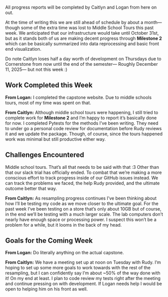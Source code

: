 All progress reports will be completed by Caitlyn and Logan from here on out.

At the time of writing this we are still ahead of schedule by about a month— though some of the extra time was lost to Middle School Tours this past week. We anticipated that our infrastructure would take until October 31st, but as it stands both of us are making decent progress through **Milestone 2** which can be basically summarized into data reprocessing and basic front end visualization.

Do note Caitlyn loses half a day worth of development on Thursdays due to Cornerstone from now until the end of the semester— Roughly December 11, 2025— but not this week :)

## Work Completed this Week

**From Logan:** I completed the capstone website. Due to middle schools tours, most of my time was spent on that.

**From Caitlyn:** Although middle school tours were happening, I still tried to complete work for **Milestone 2** and I’m happy to report it’s basically done for now. I completed Pytests for the methods I’ve been writing. They need to under go a personal code review for documentation before Rudy reviews it and we update the package. Though, of course, since the tours happened work was minimal but still productive either way.

## Challenges Encountered

Middle school tours. That’s all that needs to be said with that :3 Other than that our slack trial has officially ended. To combat that we’re making a more conscious effort to track progress inside of our GitHub issues instead. We can track the problems we faced, the help Rudy provided, and the ultimate outcome better that way.

**From Caitlyn:** As resampling progress continues I’ve been thinking about how I’ll be testing my code as we move closer to the ultimate goal. For the past week I’ve been testing on a store that’s only about 10GB but of course, in the end we’ll be testing with a much larger scale. The lab computers don’t nearly have enough space or processing power. I suspect this won’t be a problem for a while, but it looms in the back of my head.

## Goals for the Coming Week

**From Logan:** Do literally anything on the actual capstone.

**From Caitlyn:** We have a meeting set up at noon on Tuesday with Rudy. I’m hoping to set up some more goals to work towards with the rest of the resampling, but I can confidently say I’m about ~50% of the way done with it! On my end at least. I plan to code review my tests right after the meeting and continue pressing on with development. If Logan needs help I would be open to helping him on his front as well.
